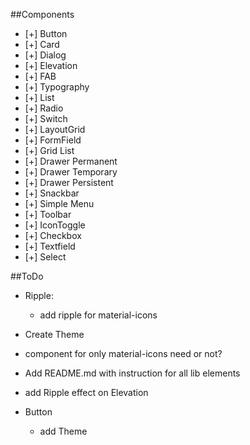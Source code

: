 ##Components
- [+] Button
- [+] Card
- [+] Dialog
- [+] Elevation
- [+] FAB
- [+] Typography
- [+] List
- [+] Radio
- [+] Switch
- [+] LayoutGrid
- [+] FormField
- [+] Grid List
- [+] Drawer Permanent
- [+] Drawer Temporary
- [+] Drawer Persistent
- [+] Snackbar
- [+] Simple Menu
- [+] Toolbar
- [+] IconToggle
- [+] Checkbox
- [+] Textfield
- [+] Select

##ToDo
- Ripple:
    - add ripple for material-icons
- Create Theme
- component for only material-icons need or not?
- Add README.md with instruction for all lib elements
- add Ripple effect on Elevation

- Button
    - add Theme
    